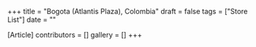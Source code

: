 +++
title = "Bogota (Atlantis Plaza), Colombia"
draft = false
tags = ["Store List"]
date = ""

[Article]
contributors = []
gallery = []
+++